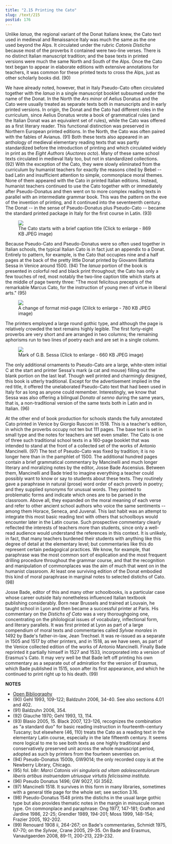 ```yaml
---
title: "2.15 Printing the Cato"
slug: /text/215
postid: 176
---
```

Unlike *Ianua*, the regional variant of the Donat Italians knew, the Cato text used in medieval and Renaissance Italy was much the same as the one used beyond the Alps. It circulated under the rubric *Catonis Disticha* because most of the proverbs it contained were two-line verses. There is no distinct Italian manuscript tradition; and the base texts in printed versions were much the same North and South of the Alps. Once the Cato text began to appear in elaborate editions with extensive annotations for teachers, it was common for these printed texts to cross the Alps, just as other scholarly books did. (90)

We have already noted, however, that in Italy Pseudo-Cato often circulated together with the *Ianua* in a single manuscript booklet subsumed under the name of the Donat. In the North the *Ars minor* of Aelius Donatus and the Cato were usually treated as separate texts both in manuscripts and in early printed versions. In origin, the Donat and the Cato had different roles in the curriculum, since Aelius Donatus wrote a book of grammatical rules (and the Italian Donat was an equivalent set of rules), while the Cato was offered as a first literary reader. This functional distinction was preserved in Northern European printed editions. In the North, the Cato was often paired with the fables of Avianus. (91) Both these texts also appeared in an anthology of medieval elementary reading texts that was partly standardized before the introduction of printing and which circulated widely in print as the *Eight Authors* (*Auctores octo*). Many of these same school texts circulated in medieval Italy too, but not in standardized collections. (92) With the exception of the Cato, they were slowly eliminated from the curriculum by humanist teachers for exactly the reasons cited by Bebel -- bad Latin and insufficient attention to simple, commonplace moral themes. None of them appeared with the Cato in printed Italian editions. Instead, humanist teachers continued to use the Cato together with or immediately after Pseudo-Donatus and then went on to more complex reading texts in parallel with an intermediate grammar book. This was the pattern on the eve of the invention of printing, and it continued into the seventeenth century. The Donat -- in the sense of Pseudo-Donatus plus Pseudo-Cato -- became the standard printed package in Italy for the first course in Latin. (93)

<figure class="mkdn-figure">
    <div onClick="createLightbox('/images_full/2.00_Chapter_Two/HFS_057.04.jpg','The Cato starts with a brief caption title (Click to enlarge - 869 KB JPEG image)')" class="mkdn-image-link" id="lbimage">
    <img class="mkdn-image" src="/images_full/2.00_Chapter_Two/HFS_057.04.jpg" />
    <figcaption class="mkdn-figcaption">The Cato starts with a brief caption title (Click to enlarge - 869 KB JPEG image)</figcaption>
    </div>
</figure>

Because Pseudo-Cato and Pseudo-Donatus were so often used together in Italian schools, the typical Italian Cato is in fact just an appendix to a Donat. Entirely to pattern, for example, is the Cato that occupies nine and a half pages at the back of the pretty little Donat printed by Giovanni Battista Sessa in Venice around 1500. (94) The *Ianua* portion of the book is presented in colorful red and black print throughout; the Cato has only a few touches of red, most notably the two-line caption title which starts at the middle of page twenty three: "The most felicitous precepts of the remarkable Marcus Cato, for the instruction of young men of virtue in liberal arts." (95)


<figure class="mkdn-figure">
    <div onClick="createLightbox('/images_full/2.00_Chapter_Two/HFS_057.05.jpg','A change of format mid-page (Clilck to enlarge - 780 KB JPEG image)')" class="mkdn-image-link" id="lbimage">
    <img class="mkdn-image" src="/images_full/2.00_Chapter_Two/HFS_057.05.jpg" />
    <figcaption class="mkdn-figcaption">A change of format mid-page (Clilck to enlarge - 780 KB JPEG image)</figcaption>
    </div>
</figure>

The printers employed a large round gothic type, and although the page is relatively crowded the text remains highly legible. The first forty-eight proverbs are very short and are arranged in two columns; the remaining aphorisms run to two lines of poetry each and are set in a single column.

<figure class="mkdn-figure">
    <div onClick="createLightbox('/images_full/2.00_Chapter_Two/HFS_057.06.jpg','Mark of G.B. Sessa (Click to enlarge - 660 KB JPEG image)')" class="mkdn-image-link" id="lbimage">
    <img class="mkdn-image" src="/images_full/2.00_Chapter_Two/HFS_057.06.jpg" />
    <figcaption class="mkdn-figcaption">Mark of G.B. Sessa (Click to enlarge - 660 KB JPEG image)</figcaption>
    </div>
</figure>

The only additional ornaments to Pseudo-Cato are a large, white-stem initial C at the start and printer Sessa's mark (a cat and mouse) filling out the blank portion on the last leaf. Though well printed and charmingly designed, this book is utterly traditional. Except for the advertisement implied in the red title, it offered the unelaborated Pseudo-Cato text that had been used in Italy for as long as anyone could remember. Interestingly, we know that Sessa was also offering a bilingual *Donato al senno* during the same years, that is, a non-traditional version of the same texts both in Latin and in Italian. (96)

At the other end of book production for schools stands the fully annotated Cato printed in Venice by Giorgio Rusconi in 1518. This is a teacher's edition, in which the proverbs occupy not ten but 111 pages. The base text is set in small type and the notes for teachers are set even smaller. The Cato is one of three such traditional school texts in a 160-page booklet that was intended to stand at the front of a collected set of the works of Antonio Mancinelli. (97) The text of Pseudo-Cato was fixed by tradition; it is no longer here than in the pamphlet of 1500. The additional hundred pages contain a brief grammatical commentary by Mancinelli and much longer literary and moralizing notes by the editor, Josse Bade Ascensius. Between them, Mancinelli and Bade tried to imagine everything a teacher could possibly want to know or say to students about these texts. They routinely gave a paraphrase in natural (prose) word order of each proverb in poetry; and they supplied synonyms for unusual words. They pointed to problematic forms and indicate which ones are to be parsed in the classroom. Above all, they expanded on the moral meaning of each verse and refer to other ancient school authors who voice the same sentiments -- among them Horace, Seneca, and Juvenal. This last habit was an attempt to integrate this most basic reading text with others that schoolboys would encounter later in the Latin course. Such prospective commentary clearly reflected the interests of teachers more than students, since only a well-read audience would understand the references in this context. It is unlikely, in fact, that many teachers burdened their students with anything like this degree of detail at the elementary level; but commentaries like this do represent certain pedagogical practices. We know, for example, that paraphrase was the most common sort of explication and the most frequent drilling procedure throughout the grammar course, and that the recognition and manipulation of commonplaces was the aim of much that went on in the humanist classroom. At least one surviving edition of the Donat embodied this kind of moral paraphrase in marginal notes to selected distichs of Cato. (98)

Josse Bade, editor of this and many other schoolbooks, is a particular case whose career outside Italy nonetheless influenced Italian textbook publishing considerably. Born near Brussels and trained at Louvain, he taught school in Lyon and then became a successful printer at Paris. His commentary on the *Distichs of Cato* was a very thoroughgoing one, concentrating on the philological issues of vocabulary, inflectional form, and literary parallels. It was first printed at Lyon as part of a large compendium of moral texts and commentaries called *Sylvae morales* in 1492 by Bade's father-in-law, Jean Trechsel. It was re-issued as a separate in 1505 and 1517 by other printers, and in 1518, as we have seen, as part of the Venice collected edition of the works of Antonio Mancinelli. Finally Bade reprinted it partially himself in 1527 and 1533, incorporated into a version of Erasmus's Cato. It may very well be that Bade left off printing his own commentary as a separate out of admiration for the version of Erasmus, which Bade published in 1515, soon after its first appearance, and which he continued to print right up to his death. (99)

**NOTES**
* [Open Bibliography](/bibliography.pdf)
* (90) Gehl 1993, 109-122; Baldzuhn 2006, 34-40. See also sections 4.01 and 402.
* (91) Baldzuhn 2006, 354.
* (92) Glauche 1970; Gehl 1993, 13, 114.
* (93) Blasio 2005, 15. Black 2007, 123-126, recognizes the combination as "a standard duo" for basic reading instruction in fourteenth-century Tuscany; but elsewhere (46, 110) treats the Cato as a reading text in the elementary Latin course, especially in the late fifteenth century. It seems more logical to me to see both texts as one highly traditional and conservatively preserved unit across the whole manuscript period, adopted as such by printers from the fourteen seventies on.
* (94) Pseudo-Donatus 1500b, GW9014; the only recorded copy is at the Newberry Library, Chicago.
* (95) fol. b8r: *Marci Catonis viri singularis ad vitam adolescentulorum liberis artibus instruendam utriusque virtutis felicissima instituta.*
* (96) Pseudo Donatus 1496; GW 9027, IGI 3562.
* (97) Mancinelli 1518. It survives in this form in many libraries, sometimes with a general title page for the whole set; see section 3.16.
* (98) Pseudo-Donatus 1548 prints the distichs in the usual large gothic type but also provides thematic notes in the margin in minuscule roman type. On commonplace and paraphrase: Ong 1977, 147-181; Grafton and Jardine 1986, 22-25; Grendler 1989, 194-201; Moss 1999, 148-154; Frazier 2005, 192-202.
* (99) Renouard 1908 ii, 264-267; on Bade's commentaries, Schmidt 1975, 67-70; on the *Sylvae*, Crane 2005, 29-35. On Bade and Erasmus, Vanautgaerden 2008, 89-11, 200-213, 229-232.
